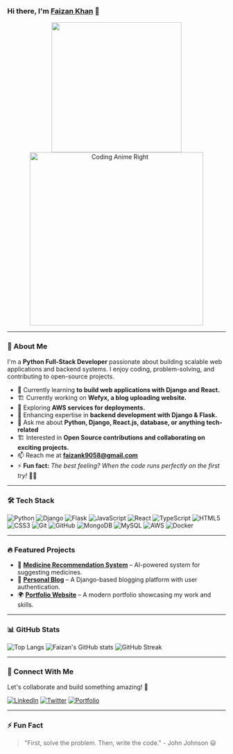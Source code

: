 ### Hi there, I'm [Faizan Khan](https://github.com/faizancodex) 👋

<p align="center">
<img src="https://media.giphy.com/media/w1OBpBd7kJqHrJnJ13/giphy.gif" width="300px">

  <img src="https://media.giphy.com/media/qgQUggAC3Pfv687qPC/giphy.gif" width="400" alt="Coding Anime Right">
</p>


---

### 🚀 About Me

I'm a **Python Full-Stack Developer** passionate about building scalable web applications and backend systems. I enjoy coding, problem-solving, and contributing to open-source projects.

- 🔭 Currently learning **to build web applications with Django and React.**
- 🏗️ Currently working on **Wefyx, a blog uploading website.**  
- 🌱 Exploring **AWS services for deployments.**  
- 🔧 Enhancing expertise in **backend development with Django & Flask.**
- 💬 Ask me about **Python, Django, React.js, database, or anything tech-related**
- 🏗️ Interested in **Open Source contributions and collaborating on exciting projects.**  
- 📫 Reach me at **faizank9058@gmail.com**
- ⚡ **Fun fact:** *The best feeling? When the code runs perfectly on the first try!* 🎉🔥

---

### 🛠️ Tech Stack

![Python](https://img.shields.io/badge/Python-3776AB?style=for-the-badge&logo=python&logoColor=white)
![Django](https://img.shields.io/badge/Django-092E20?style=for-the-badge&logo=django&logoColor=white)
![Flask](https://img.shields.io/badge/Flask-000000?style=for-the-badge&logo=flask&logoColor=white)
![JavaScript](https://img.shields.io/badge/JavaScript-F7DF1E?style=for-the-badge&logo=javascript&logoColor=black)
![React](https://img.shields.io/badge/React-20232A?style=for-the-badge&logo=react&logoColor=61DAFB)
![TypeScript](https://img.shields.io/badge/TypeScript-3178C6?style=for-the-badge&logo=typescript&logoColor=white)
![HTML5](https://img.shields.io/badge/HTML5-E34F26?style=for-the-badge&logo=html5&logoColor=white)
![CSS3](https://img.shields.io/badge/CSS3-1572B6?style=for-the-badge&logo=css3&logoColor=white)
![Git](https://img.shields.io/badge/Git-F05032?style=for-the-badge&logo=git&logoColor=white)
![GitHub](https://img.shields.io/badge/GitHub-181717?style=for-the-badge&logo=github&logoColor=white)
![MongoDB](https://img.shields.io/badge/MongoDB-47A248?style=for-the-badge&logo=mongodb&logoColor=white)
![MySQL](https://img.shields.io/badge/MySQL-4479A1?style=for-the-badge&logo=mysql&logoColor=white)
![AWS](https://img.shields.io/badge/AWS-232F3E?style=for-the-badge&logo=amazon-aws&logoColor=white)
![Docker](https://img.shields.io/badge/Docker-2496ED?style=for-the-badge&logo=docker&logoColor=white)

---

### 🔥 Featured Projects

- 🚀 **[Medicine Recommendation System](https://github.com/FaizanKhan/med-recommend)** – AI-powered system for suggesting medicines.  
- 📖 **[Personal Blog](https://github.com/FaizanKhan/blog-platform)** – A Django-based blogging platform with user authentication.
- 🌍 **[Portfolio Website](https://faizankhan.dev)** – A modern portfolio showcasing my work and skills.

---

### 📊 GitHub Stats

![Top Langs](https://github-readme-stats.vercel.app/api/top-langs/?username=faizancodex&layout=compact&theme=radical)
![Faizan's GitHub stats](https://github-readme-stats.vercel.app/api?username=faizancodex&show_icons=true&theme=radical)
![GitHub Streak](https://github-readme-streak-stats.herokuapp.com/?user=faizancodex&theme=radical)



---

### 🚀 Connect With Me

Let's collaborate and build something amazing! 🚀

[![LinkedIn](https://img.shields.io/badge/LinkedIn-0A66C2?style=for-the-badge&logo=linkedin&logoColor=white)](https://linkedin.com/in/faizan-khan)
[![Twitter](https://img.shields.io/badge/Twitter-1DA1F2?style=for-the-badge&logo=twitter&logoColor=white)](https://twitter.com/faizan_khan)
[![Portfolio](https://img.shields.io/badge/Portfolio-000?style=for-the-badge&logo=vercel&logoColor=white)](https://faizankhan.dev)

---

### ⚡ Fun Fact

> "First, solve the problem. Then, write the code." - John Johnson 😃
